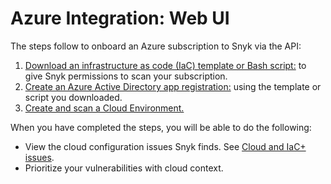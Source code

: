# Azure Integration: Web UI

The steps follow to onboard an Azure subscription to Snyk via the API:

1. [Download an infrastructure as code (IaC) template or Bash script:](step-1-download-azure-app-registration-iac-template-or-script-web-ui.md) to give Snyk permissions to scan your subscription.
2. [Create an Azure Active Directory app registration:](step-2-create-the-azure-ad-app-registration.md) using the template or script you downloaded.
3. [Create and scan a Cloud Environment.](step-3-create-and-scan-a-snyk-cloud-environment-for-azure-web-ui.md)

When you have completed the steps, you will be able to do the following:

* View the cloud configuration issues Snyk finds. See [Cloud and IaC+ issues](../../../../scan-infrastructure/snyk-iac+/cloud-and-integrated-iac-issues/).
* Prioritize your vulnerabilities with cloud context.
